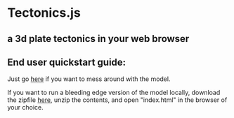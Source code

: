 # Tectonics.js
## a 3d plate tectonics in your web browser

## End user quickstart guide:
Just go [here](http://davidson16807.github.io/tectonics.js/) if you want to mess around with the model.

If you want to run a bleeding edge version of the model locally, download the zipfile [here](https://github.com/davidson16807/tectonics.js/archive/master.zip), unzip the contents, and open "index.html" in the browser of your choice.

